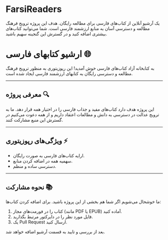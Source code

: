 # FarsiReaders
یک آرشیو آنلاین از کتاب‌های فارسی برای مطالعه رایگان. هدف این پروژه ترویج فرهنگ مطالعه و دسترسی آسان به منابع ارزشمند فارسی است. شما می‌توانید کتاب‌های بیشتری اضافه کنید و در گسترش این گنجینه سهیم باشید.

# ارشیو کتابهای فارسی 🌐

به کتابخانه آزاد کتاب‌های فارسی خوش آمدید! این رپوزیتوری به منظور ترویج فرهنگ مطالعه و دسترسی رایگان به کتابهای ارزشمند فارسی ایجاد شده است.

---

## معرفی پروژه 🔍

این پروژه هدف دارد کتاب‌های مفید و جذاب فارسی را در اختیار همه قرار دهد. ما به ترویج عدالت در دسترسی به دانش و مطالعات اعتقاد داریم و از همه دعوت می‌کنیم در گسترش این منبع مشارکت کنند.

---

## ویژگی‌های رپوزیتوری ⚡️

- ارایه کتاب‌های فارسی به صورت رایگان.
- سهمیه همه در اضافه کردن منابع.
- دسترسی ساده و منظم.

---

## نحوه مشارکت 📚

ما خوشحال می‌شویم اگر شما هم بخشی از این پروژه باشید. برای اضافه کردن کتاب‌ها:

1. کتاب را در فورمت‌های مجاز (مانند PDF یا EPUB) آماده کنید.
2. فایل مورد نظر را در دایرکتور مرتبط بگذارید.
3. یک Pull Request ارسال کنید.

بعد از بررسی و تایید به قسمت آرشیو اضافه خواهد شد.


